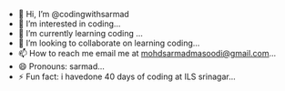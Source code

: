 - 👋 Hi, I’m @codingwithsarmad
- 👀 I’m interested in  coding...
- 🌱 I’m currently learning coding ...
- 💞️ I’m looking to collaborate on learning coding...
- 📫 How to reach me email me at mohdsarmadmasoodi@gmail.com...
- 😄 Pronouns: sarmad...
- ⚡ Fun fact: i havedone 40 days of coding at ILS srinagar...

<!---
codingwithsarmad/codingwithsarmad is a ✨ special ✨ repository because its `README.md` (this file) appears on your GitHub profile.
You can click the Preview link to take a look at your changes.
--->

